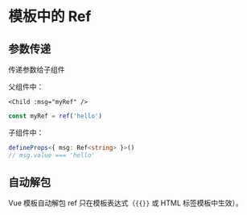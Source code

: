 # 模板中的 Ref

## 参数传递

传递参数给子组件

父组件中：

```vue
<Child :msg="myRef" />
```

```ts
const myRef = ref('hello')
```

子组件中：

```ts
defineProps<{ msg: Ref<string> }>()
// msg.value === 'hello'
```

## 自动解包

Vue 模板自动解包 ref 只在模板表达式（`{{}}` 或 HTML 标签模板中生效）。

